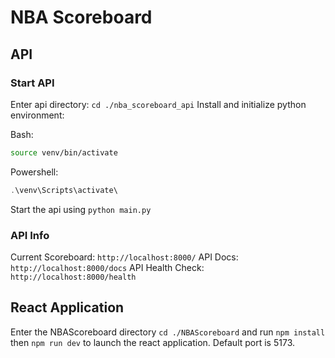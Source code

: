 # NBA Scoreboard

## API

### Start API

Enter api directory: `cd ./nba_scoreboard_api`
Install and initialize python environment:

Bash:

```bash
source venv/bin/activate
```

Powershell:

```powershell
.\venv\Scripts\activate\
```

Start the api using `python main.py`

### API Info

Current Scoreboard: `http://localhost:8000/`
API Docs: `http://localhost:8000/docs`
API Health Check: `http://localhost:8000/health`

## React Application

Enter the NBAScoreboard directory `cd ./NBAScoreboard` and run `npm install` then `npm run dev` to launch the react application.
Default port is 5173.
